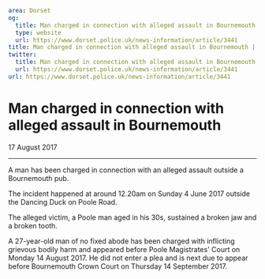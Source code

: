 ```yaml
area: Dorset
og:
  title: Man charged in connection with alleged assault in Bournemouth
  type: website
  url: https://www.dorset.police.uk/news-information/article/3441
title: Man charged in connection with alleged assault in Bournemouth |
twitter:
  title: Man charged in connection with alleged assault in Bournemouth
  url: https://www.dorset.police.uk/news-information/article/3441
url: https://www.dorset.police.uk/news-information/article/3441
```

# Man charged in connection with alleged assault in Bournemouth

17 August 2017

* * *

A man has been charged in connection with an alleged assault outside a Bournemouth pub.

The incident happened at around 12.20am on Sunday 4 June 2017 outside the Dancing Duck on Poole Road.

The alleged victim, a Poole man aged in his 30s, sustained a broken jaw and a broken tooth.

A 27-year-old man of no fixed abode has been charged with inflicting grievous bodily harm and appeared before Poole Magistrates' Court on Monday 14 August 2017. He did not enter a plea and is next due to appear before Bournemouth Crown Court on Thursday 14 September 2017.
